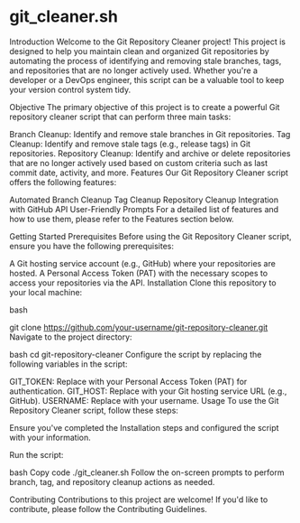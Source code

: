 # git_cleaner.sh
Introduction
Welcome to the Git Repository Cleaner project! This project is designed to help you maintain clean and organized Git repositories by automating the process of identifying and removing stale branches, tags, and repositories that are no longer actively used. Whether you're a developer or a DevOps engineer, this script can be a valuable tool to keep your version control system tidy.

Objective
The primary objective of this project is to create a powerful Git repository cleaner script that can perform three main tasks:

Branch Cleanup: Identify and remove stale branches in Git repositories.
Tag Cleanup: Identify and remove stale tags (e.g., release tags) in Git repositories.
Repository Cleanup: Identify and archive or delete repositories that are no longer actively used based on custom criteria such as last commit date, activity, and more.
Features
Our Git Repository Cleaner script offers the following features:

Automated Branch Cleanup
Tag Cleanup
Repository Cleanup
Integration with GitHub API
User-Friendly Prompts
For a detailed list of features and how to use them, please refer to the Features section below.

Getting Started
Prerequisites
Before using the Git Repository Cleaner script, ensure you have the following prerequisites:

A Git hosting service account (e.g., GitHub) where your repositories are hosted.
A Personal Access Token (PAT) with the necessary scopes to access your repositories via the API.
Installation
Clone this repository to your local machine:

bash

git clone https://github.com/your-username/git-repository-cleaner.git
Navigate to the project directory:

bash
cd git-repository-cleaner
Configure the script by replacing the following variables in the script:

GIT_TOKEN: Replace with your Personal Access Token (PAT) for authentication.
GIT_HOST: Replace with your Git hosting service URL (e.g., GitHub).
USERNAME: Replace with your username.
Usage
To use the Git Repository Cleaner script, follow these steps:

Ensure you've completed the Installation steps and configured the script with your information.

Run the script:

bash
Copy code
./git_cleaner.sh
Follow the on-screen prompts to perform branch, tag, and repository cleanup actions as needed.

Contributing
Contributions to this project are welcome! If you'd like to contribute, please follow the Contributing Guidelines.
